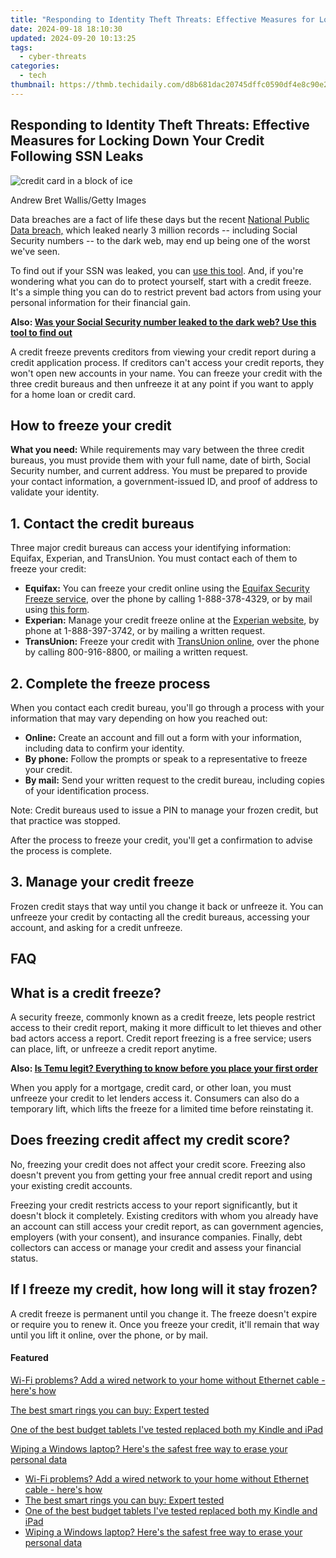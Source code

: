 ```yaml
---
title: "Responding to Identity Theft Threats: Effective Measures for Locking Down Your Credit Following SSN Leaks"
date: 2024-09-18 18:10:30
updated: 2024-09-20 10:13:25
tags:
  - cyber-threats
categories:
  - tech
thumbnail: https://thmb.techidaily.com/d8b681dac20745dffc0590df4e8c90e2635d89e0810cfd55569744e9fd64a173.jpg
---
```


## Responding to Identity Theft Threats: Effective Measures for Locking Down Your Credit Following SSN Leaks

![credit card in a block of ice](https://www.zdnet.com/a/img/resize/a18a0e14da9d3a811563695f35b313c13cc202d4/2024/08/19/24be973b-d697-4d8a-ba82-df722bb0e76f/gettyimages-132417463.jpg?auto=webp&width=1280)

Andrew Bret Wallis/Getty Images

Data breaches are a fact of life these days but the recent [National Public Data breach,](https://www.zdnet.com/article/was-your-ssn-leaked-to-the-dark-web-heres-what-to-do-if-you-notice-suspicious-activity/) which leaked nearly 3 million records -- including Social Security numbers -- to the dark web, may end up being one of the worst we've seen. 

To find out if your SSN was leaked, you can [use this tool](https://www.zdnet.com/article/was-your-social-security-number-leaked-to-the-dark-web-use-this-tool-to-find-out/). And, if you're wondering what you can do to protect yourself, start with a credit freeze. It's a simple thing you can do to restrict prevent bad actors from using your personal information for their financial gain. 

**Also: [Was your Social Security number leaked to the dark web? Use this tool to find out](https://www.zdnet.com/article/was-your-social-security-number-leaked-to-the-dark-web-use-this-tool-to-find-out/)**

A credit freeze prevents creditors from viewing your credit report during a credit application process. If creditors can't access your credit reports, they won't open new accounts in your name. You can freeze your credit with the three credit bureaus and then unfreeze it at any point if you want to apply for a home loan or credit card. 

## How to freeze your credit

**What you need:** While requirements may vary between the three credit bureaus, you must provide them with your full name, date of birth, Social Security number, and current address. You must be prepared to provide your contact information, a government-issued ID, and proof of address to validate your identity.

## 1\. Contact the credit bureaus

Three major credit bureaus can access your identifying information: Equifax, Experian, and TransUnion. You must contact each of them to freeze your credit:

* **Equifax:** You can freeze your credit online using the [Equifax Security Freeze service](https://www.equifax.com/personal/credit-report-services/credit-freeze/), over the phone by calling 1-888-378-4329, or by mail using [this form](https://assets.equifax.com/assets/personal/Security%5FFreeze%5FRequest%5FForm.pdf).
* **Experian:** Manage your credit freeze online at the [Experian website](https://www.experian.com/freeze/center.html), by phone at 1-888-397-3742, or by mailing a written request.
* **TransUnion:** Freeze your credit with [TransUnion online](https://www.transunion.com/credit-freeze), over the phone by calling 800-916-8800, or mailing a written request.

## 2\. Complete the freeze process

When you contact each credit bureau, you'll go through a process with your information that may vary depending on how you reached out:

* **Online:** Create an account and fill out a form with your information, including data to confirm your identity.
* **By phone:** Follow the prompts or speak to a representative to freeze your credit.
* **By mail:** Send your written request to the credit bureau, including copies of your identification process.

Note: Credit bureaus used to issue a PIN to manage your frozen credit, but that practice was stopped.

After the process to freeze your credit, you'll get a confirmation to advise the process is complete.

## 3\. Manage your credit freeze

Frozen credit stays that way until you change it back or unfreeze it. You can unfreeze your credit by contacting all the credit bureaus, accessing your account, and asking for a credit unfreeze.

## FAQ

## What is a credit freeze?

A security freeze, commonly known as a credit freeze, lets people restrict access to their credit report, making it more difficult to let thieves and other bad actors access a report. Credit report freezing is a free service; users can place, lift, or unfreeze a credit report anytime. 

**Also: [Is Temu legit? Everything to know before you place your first order](https://www.zdnet.com/article/is-temu-legit-everything-to-know-before-you-place-your-first-order/)**

When you apply for a mortgage, credit card, or other loan, you must unfreeze your credit to let lenders access it. Consumers can also do a temporary lift, which lifts the freeze for a limited time before reinstating it.

## Does freezing credit affect my credit score?

No, freezing your credit does not affect your credit score. Freezing also doesn't prevent you from getting your free annual credit report and using your existing credit accounts. 

Freezing your credit restricts access to your report significantly, but it doesn't block it completely. Existing creditors with whom you already have an account can still access your credit report, as can government agencies, employers (with your consent), and insurance companies. Finally, debt collectors can access or manage your credit and assess your financial status. 

## If I freeze my credit, how long will it stay frozen?

A credit freeze is permanent until you change it. The freeze doesn't expire or require you to renew it. Once you freeze your credit, it'll remain that way until you lift it online, over the phone, or by mail. 

#### Featured

[Wi-Fi problems? Add a wired network to your home without Ethernet cable - here's how](https://www.zdnet.com/article/wi-fi-problems-how-to-add-a-wired-network-to-your-home-without-ethernet-cable/ "Wi-Fi problems? Add a wired network to your home without Ethernet cable - here's how")

[The best smart rings you can buy: Expert tested](https://www.zdnet.com/article/best-smart-ring/ "The best smart rings you can buy: Expert tested")

[One of the best budget tablets I've tested replaced both my Kindle and iPad](https://www.zdnet.com/article/one-of-the-best-budget-tablets-ive-tested-replaced-bot-my-kindle-and-ipad/ "One of the best budget tablets I've tested replaced both my Kindle and iPad")

[Wiping a Windows laptop? Here's the safest free way to erase your personal data](https://www.zdnet.com/article/wiping-a-windows-laptop-heres-the-safest-free-way-to-erase-your-personal-data/ "Wiping a Windows laptop? Here's the safest free way to erase your personal data")

* [Wi-Fi problems? Add a wired network to your home without Ethernet cable - here's how](https://www.zdnet.com/article/wi-fi-problems-how-to-add-a-wired-network-to-your-home-without-ethernet-cable/ "Wi-Fi problems? Add a wired network to your home without Ethernet cable - here's how")
* [The best smart rings you can buy: Expert tested](https://www.zdnet.com/article/best-smart-ring/ "The best smart rings you can buy: Expert tested")
* [One of the best budget tablets I've tested replaced both my Kindle and iPad](https://www.zdnet.com/article/one-of-the-best-budget-tablets-ive-tested-replaced-bot-my-kindle-and-ipad/ "One of the best budget tablets I've tested replaced both my Kindle and iPad")
* [Wiping a Windows laptop? Here's the safest free way to erase your personal data](https://www.zdnet.com/article/wiping-a-windows-laptop-heres-the-safest-free-way-to-erase-your-personal-data/ "Wiping a Windows laptop? Here's the safest free way to erase your personal data")

<ins class="adsbygoogle"
     style="display:block"
     data-ad-format="autorelaxed"
     data-ad-client="ca-pub-7571918770474297"
     data-ad-slot="1223367746"></ins>



<ins class="adsbygoogle"
     style="display:block"
     data-ad-client="ca-pub-7571918770474297"
     data-ad-slot="8358498916"
     data-ad-format="auto"
     data-full-width-responsive="true"></ins>
